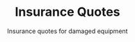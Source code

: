---
sort_key: 13
layout: "sku"
id: insurance-quotes-device
title: "Insurance Quotes"
heading: "Insurance Quotes"
subtitle: "Insurance quotes for damaged equipment"
category: "Insurance Quotes and Support"
category_description: "Repair quotes and services covered by insurance claims."
features:
 - feature: "Perform diagnostics on 1 device" - feature: "Supply a report advising Repair Estimate" - feature: "If Not Economical to Repair, we advise Replace"
price: "79"
unit: "device"
australia_only: "Yes"
---
